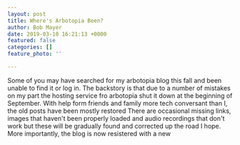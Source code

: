 ```yaml
---
layout: post
title: Where's Arbotopia Been?
author: Bob Mayer
date: 2019-03-10 16:21:13 +0000
featured: false
categories: []
feature_photo: ''

---
```

Some of you may have searched for my arbotopia blog this fall and been unable to find it or log in.  The backstory is that due to a number of mistakes on my part the hosting service fro arbotopia shut it down at the beginning of September.  With help  form friends and family more tech conversant than I, the old posts have been mostly restored There are occasional missing links, images that haven't been properly loaded and audio recordings that don't work but these will be gradually found and corrected up the road I hope. More importantly, the blog is now resistered with a new 